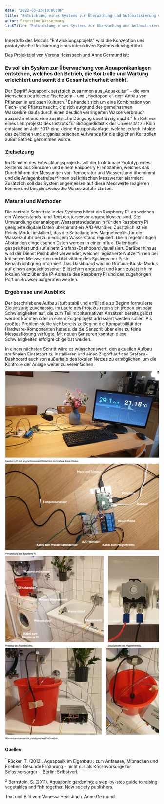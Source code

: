 ```yaml
---
date: "2022-03-22T10:00:00"
title: "Entwicklung eines Systems zur Überwachung und Automatisierung von Aquaponikanlagen"
autor: Ernestine Wassermann
linkTitle: "Entwicklung eines Systems zur Überwachung und Automatisierung von Aquaponikanlagen"
---
```



Innerhalb des Moduls "Entwicklungsprojekt" wird
die Konzeption und prototypische Realisierung
eines interaktiven Systems durchgeführt.


Das Projektziel von Verena Heissbach und Anne Germund  ist:

### Es soll ein System zur Überwachung von Aquaponikanlagen entstehen, welches den Betrieb, die Kontrolle und Wartung erleichtert und somit die Gesamtsicherheit erhöht.


Der Begriff Aquaponik setzt sich zusammen aus „Aquakultur“ – die vom Menschen betriebene Fischzucht – und „Hydroponik“, dem Anbau von Pflanzen in erdlosen Kulturen.<sup>1</sup> Es handelt sich um eine Kombination von Fisch- und Pflanzenzucht, die sich aufgrund des gemeinsamen Wasserkreislaufs durch einen deutlich verringerten Wasserverbrauch auszeichnet und eine zusätzliche Düngung überflüssig macht.<sup>2</sup> Im Rahmen eines Lehrprojekts des Instituts für Biologiedidaktik der Universität zu Köln entstand im Jahr 2017 eine kleine Aquaponikanlage, welche jedoch infolge des zeitlichen und organisatorischen Aufwands für die täglichen Kontrollen außer Betrieb genommen wurde.

### Zielsetzung
Im Rahmen des Entwicklungsprojekts soll der funktionale Prototyp eines Systems aus Sensoren und einem Raspberry Pi entstehen, welches das Durchführen der Messungen von Temperatur und Wasserstand übernimmt und die Anlagenbetreiber*innen bei kritischen Messwerten alarmiert. Zusätzlich soll das System angemessen auf diese Messwerte reagieren können und beispielsweise die Wasserzufuhr starten.

### Material und Methoden
Die zentrale Schnittstelle des Systems bildet ein Raspberry Pi, an welchen ein Wasserstands- und Temperatursensor angeschlossen sind. Die Umwandlung der analogen Wasserstandsdaten in für den Raspberry Pi geeignete digitale Daten übernimmt ein A/D-Wandler. Zusätzlich ist ein Relais-Modul installiert, das die Schaltung des Magnetventils für die Wasserzufuhr bei zu niedrigem Wasserstand reguliert.
Die in regelmäßigen Abständen eingelesenen Daten werden in einer Influx- Datenbank gespeichert und auf einem Grafana-Dashboard visualisiert. Darüber hinaus wird der Dienst Pushbullet verwendet, welcher registrierte Nutzer*innen bei kritischen Messwerten und Aktivitäten des Systems per Push-Benachrichtigung informiert. Das Dashboard wird im Grafana-Kiosk- Modus auf einem angeschlossenen Bildschirm angezeigt und kann zusätzlich im lokalen Netz über die IP-Adresse des Raspberry Pi und den zugehörigen Port im Browser aufgerufen werden.

### Ergebnisse und Ausblick
Der beschriebene Aufbau läuft stabil und erfüllt die zu Beginn formulierte Zielsetzung zuverlässig. Im Laufe des Projekts taten sich jedoch ein paar Schwierigkeiten auf, die zum Teil mit alternativen Ansätzen bereits gelöst werden konnten oder in einem Folgeprojekt adressiert werden sollen. Als größtes Problem stellte sich bereits zu Beginn die Kompatibilität der Hardware-Komponenten heraus, da die Sensorik über eine zu feine Messauflösung verfügte. Mit neuen Sensoren konnten diese Schwierigkeiten erfolgreich gelöst werden.

In einem nächsten Schritt wäre es wünschenswert, den aktuellen Aufbau am finalen Einsatzort zu installieren und einen Zugriff auf das Grafana- Dashboard auch von außerhalb des lokalen Netzes zu ermöglichen, um die Kontrolle der Anlage weiter zu vereinfachen.


[![IMAGE ALT TEXT HERE](aquaponik1.png)](quaponik1.png)
[![IMAGE ALT TEXT HERE](aquaponik2.png)](quaponik2.png)
[![IMAGE ALT TEXT HERE](aquaponik3.png)](quaponik3.png)
[![IMAGE ALT TEXT HERE](aquaponik4.png)](quaponik4.png)

#### Quellen
<sup>1</sup> Rücker, T. (2012). Aquaponik im Eigenbau : zum Anfassen, Mitmachen und Erleben! Gesunde Ernährung - nicht nur als Krisenvorsorge für Selbstversorger -. Berlin: Selbstverl.

<sup>2</sup> Bernstein, S. (2011). Aquaponic gardening: a step-by-step guide to raising vegetables and fish together. New society publishers.

Text und Bild von: Vanessa Heissbach, Anne Germund





